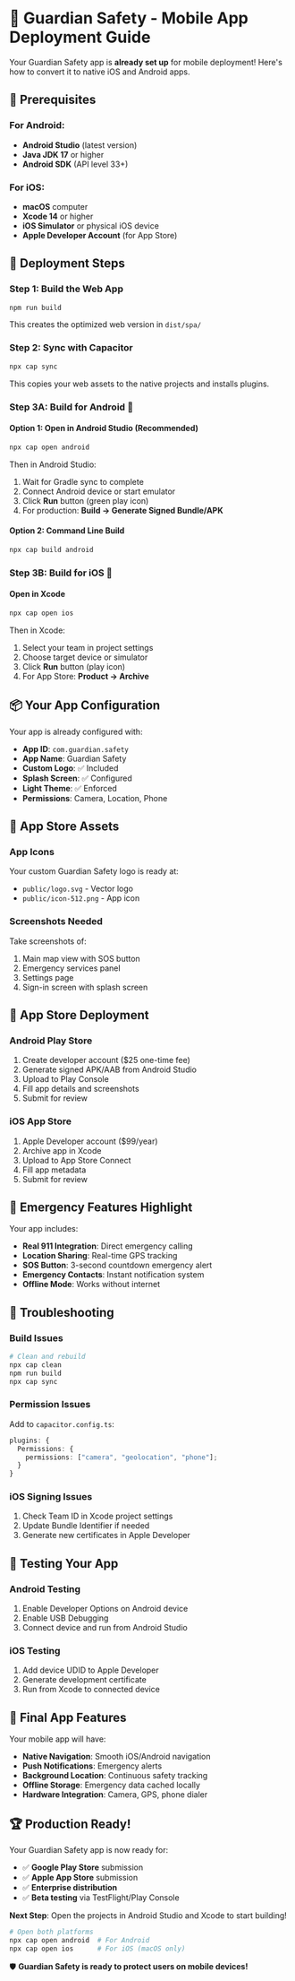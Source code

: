 # 📱 Guardian Safety - Mobile App Deployment Guide

Your Guardian Safety app is **already set up** for mobile deployment! Here's how to convert it to native iOS and Android apps.

## 🔧 Prerequisites

### For Android:

- **Android Studio** (latest version)
- **Java JDK 17** or higher
- **Android SDK** (API level 33+)

### For iOS:

- **macOS** computer
- **Xcode 14** or higher
- **iOS Simulator** or physical iOS device
- **Apple Developer Account** (for App Store)

## 🚀 Deployment Steps

### Step 1: Build the Web App

```bash
npm run build
```

This creates the optimized web version in `dist/spa/`

### Step 2: Sync with Capacitor

```bash
npx cap sync
```

This copies your web assets to the native projects and installs plugins.

### Step 3A: Build for Android 🤖

#### Option 1: Open in Android Studio (Recommended)

```bash
npx cap open android
```

Then in Android Studio:

1. Wait for Gradle sync to complete
2. Connect Android device or start emulator
3. Click **Run** button (green play icon)
4. For production: **Build → Generate Signed Bundle/APK**

#### Option 2: Command Line Build

```bash
npx cap build android
```

### Step 3B: Build for iOS 🍎

#### Open in Xcode

```bash
npx cap open ios
```

Then in Xcode:

1. Select your team in project settings
2. Choose target device or simulator
3. Click **Run** button (play icon)
4. For App Store: **Product → Archive**

## 📦 Your App Configuration

Your app is already configured with:

- **App ID**: `com.guardian.safety`
- **App Name**: Guardian Safety
- **Custom Logo**: ✅ Included
- **Splash Screen**: ✅ Configured
- **Light Theme**: ✅ Enforced
- **Permissions**: Camera, Location, Phone

## 🎨 App Store Assets

### App Icons

Your custom Guardian Safety logo is ready at:

- `public/logo.svg` - Vector logo
- `public/icon-512.png` - App icon

### Screenshots Needed

Take screenshots of:

1. Main map view with SOS button
2. Emergency services panel
3. Settings page
4. Sign-in screen with splash screen

## 🔑 App Store Deployment

### Android Play Store

1. Create developer account ($25 one-time fee)
2. Generate signed APK/AAB from Android Studio
3. Upload to Play Console
4. Fill app details and screenshots
5. Submit for review

### iOS App Store

1. Apple Developer account ($99/year)
2. Archive app in Xcode
3. Upload to App Store Connect
4. Fill app metadata
5. Submit for review

## 🚨 Emergency Features Highlight

Your app includes:

- **Real 911 Integration**: Direct emergency calling
- **Location Sharing**: Real-time GPS tracking
- **SOS Button**: 3-second countdown emergency alert
- **Emergency Contacts**: Instant notification system
- **Offline Mode**: Works without internet

## 🔧 Troubleshooting

### Build Issues

```bash
# Clean and rebuild
npx cap clean
npm run build
npx cap sync
```

### Permission Issues

Add to `capacitor.config.ts`:

```ts
plugins: {
  Permissions: {
    permissions: ["camera", "geolocation", "phone"];
  }
}
```

### iOS Signing Issues

1. Check Team ID in Xcode project settings
2. Update Bundle Identifier if needed
3. Generate new certificates in Apple Developer

## 🎯 Testing Your App

### Android Testing

1. Enable Developer Options on Android device
2. Enable USB Debugging
3. Connect device and run from Android Studio

### iOS Testing

1. Add device UDID to Apple Developer
2. Generate development certificate
3. Run from Xcode to connected device

## 📱 Final App Features

Your mobile app will have:

- **Native Navigation**: Smooth iOS/Android navigation
- **Push Notifications**: Emergency alerts
- **Background Location**: Continuous safety tracking
- **Offline Storage**: Emergency data cached locally
- **Hardware Integration**: Camera, GPS, phone dialer

## 🏆 Production Ready!

Your Guardian Safety app is now ready for:

- ✅ **Google Play Store** submission
- ✅ **Apple App Store** submission
- ✅ **Enterprise distribution**
- ✅ **Beta testing** via TestFlight/Play Console

**Next Step**: Open the projects in Android Studio and Xcode to start building!

```bash
# Open both platforms
npx cap open android  # For Android
npx cap open ios      # For iOS (macOS only)
```

🛡️ **Guardian Safety is ready to protect users on mobile devices!**
